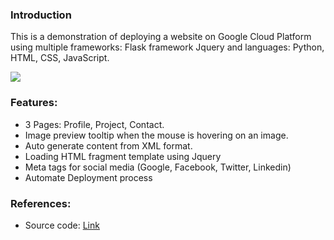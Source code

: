 ### Introduction
This is a demonstration of deploying a website on Google Cloud Platform using multiple frameworks: Flask framework Jquery and languages: Python, HTML, CSS, JavaScript.

<div>
    <img src="assets/db/img/blogs/RRC_01.jpg" class="blog-image" />
</div>

### Features:
* 3 Pages: Profile, Project, Contact.
* Image preview tooltip when the mouse is hovering on an image.
* Auto generate content from XML format.
* Loading HTML fragment template using Jquery
* Meta tags for social media (Google, Facebook, Twitter, Linkedin)
* Automate Deployment process

### References:
 * Source code: [Link](https://github.com/jimmy-vo/jimmyvo2410.GAE) 

